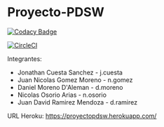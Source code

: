 # Proyecto-PDSW

[![Codacy Badge](https://api.codacy.com/project/badge/Grade/b7010a5e6b454abb86b9a06d4d979168)](https://www.codacy.com/app/CAPJackie/Proyecto-PDSW?utm_source=github.com&amp;utm_medium=referral&amp;utm_content=BoomECI/Proyecto-PDSW&amp;utm_campaign=Badge_Grade)

[![CircleCI](https://circleci.com/gh/BoomECI/Proyecto-PDSW.svg?style=svg)](https://circleci.com/gh/BoomECI)



Integrantes:
- Jonathan Cuesta Sanchez - j.cuesta
- Juan Nicolas Gomez Moreno - n.gomez
- Daniel Moreno D'Aleman - d.moreno
- Nicolas Osorio Arias - n.osorio
- Juan David Ramirez Mendoza - d.ramirez


URL Heroku:
https://proyectopdsw.herokuapp.com/
